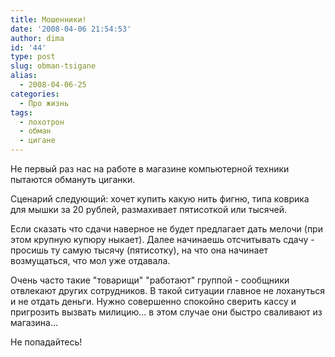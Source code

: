```yaml
---
title: Мошенники!
date: '2008-04-06 21:54:53'
author: dima
id: '44'
type: post
slug: obman-tsigane
alias: 
  - 2008-04-06-25
categories:
  - Про жизнь
tags:
  - лохотрон
  - обман
  - цигане
---
```


Не первый раз нас на работе в магазине компьютерной техники  пытаются обмануть циганки. 

Сценарий следующий: хочет купить какую нить фигню, типа коврика для мышки за 20 рублей, размахивает пятисоткой или тысячей.

Если сказать что сдачи наверное не будет предлагает дать мелочи (при этом крупную купюру ныкает). Далее начинаешь отсчитывать сдачу - просишь ту самую тысячу (пятисотку), на что она начинает возмущаться, что мол уже отдавала. 

Очень часто такие "товарищи" "работают" группой - сообщники отвлекают других сотрудников. В такой ситуации главное не лохануться и не отдать деньги. Нужно совершенно спокойно сверить кассу и пригрозить вызвать милицию... в этом случае они быстро сваливают из магазина...

Не попадайтесь!